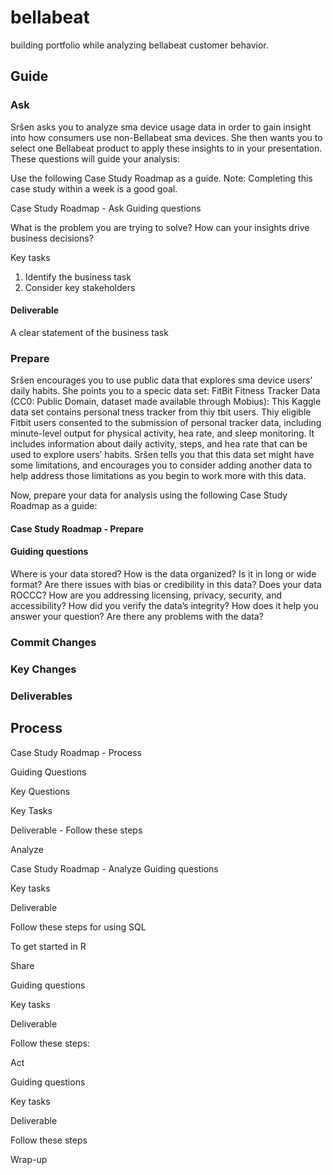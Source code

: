 # bellabeat
building portfolio while analyzing bellabeat customer behavior.

## Guide

### Ask

Sršen asks you to analyze sma  device usage data in order to gain insight into how consumers use non-Bellabeat sma  devices. She then wants you to select one Bellabeat product to apply these insights to in your presentation. These questions will guide your analysis:




Use the following Case Study Roadmap as a guide. Note: Completing this case study within a week is a good goal.

Case Study Roadmap - Ask Guiding questions

What is the problem you are trying to solve?
How can your insights drive business decisions?

Key tasks

1. Identify the business task
2. Consider key stakeholders
  

#### Deliverable
A clear statement of the business task

### Prepare

Sršen encourages you to use public data that explores sma  device users’ daily habits. She points you to a speci c data set:
FitBit Fitness Tracker Data (CC0: Public Domain, dataset made available through Mobius): This Kaggle data set contains personal  tness tracker from thi y  tbit users. Thi y eligible Fitbit users consented to the submission of personal tracker data, including minute-level output for physical activity, hea  rate, and sleep monitoring. It includes information about daily activity, steps, and hea  rate that can be used to explore users’ habits.
Sršen tells you that this data set might have some limitations, and encourages you to consider adding another data to help address those limitations as you begin to work more with this data.

Now, prepare your data for analysis using the following Case Study Roadmap as a guide:

#### Case Study Roadmap - Prepare

#### Guiding questions

Where is your data stored?
How is the data organized? Is it in long or wide format?
Are there issues with bias or credibility in this data? Does your data ROCCC?
How are you addressing licensing, privacy, security, and accessibility?
How did you verify the data’s integrity?
How does it help you answer your question?
Are there any problems with the data?

### Commit Changes 


### Key Changes


### Deliverables


## Process 

Case Study Roadmap - Process 

Guiding Questions


Key Questions


Key Tasks


Deliverable - Follow these steps


Analyze 


Case Study Roadmap - Analyze 
Guiding questions


Key tasks

Deliverable 


Follow these steps for using SQL


To get started in R 


Share

Guiding questions

Key tasks 

Deliverable 

Follow these steps:

Act

Guiding questions

Key tasks 

Deliverable 

Follow these steps 

Wrap-up 


